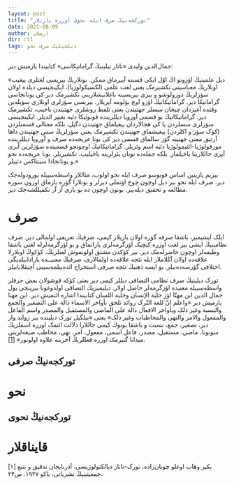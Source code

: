 ```yaml
---
layout: post
title: "تورکجه‌نیڭ صرف ایله نحوی اوزره یازیلار"
date: 2021-08-09
author: ارسلان
dir: rtl
tags: دیلچیلیک صرف نحو
---
```


جمال‌الدین ولیدی «تاتار تیلینیڭ گراماتیکاسی» کتابیندا یازمیش دیر:

«دیل علمینیڭ اؤزونو اڭ اوّل ایکی قسمه آییرماق ممکن. بونلاریڭ بیریسی لغتلری ییغیب اونلاریڭ معناسینی تکشیرمک یعنی لغت علمی (لکسیکولوژیا)، ایکینجیسی دیلده اولان سؤزلریڭ دوزولوشو و بیری بیریسینه باغلانیشلارینی تکشیرمک دیر کی یونانجاسی گراماتیکا دیر. گراماتیکانیڭ اؤزو اوچ بؤلومه آیریلار. بیریسی سؤزلری اونلاری سؤیله‌ین وقتده آغیزدان چیخان سسلر جهتیندن یعنی تلفظ روشلری جهتیندن باخیب، تکشیرمک دیر. گراماتیکانیڭ بو قسمی آوروپا دیللرینده فونوتیکا دئیه تعبیر ائدیلر. ایکینجیسی سؤزلری سسلردن یا کی هجالاردان ییغیلماق جهتیندن دگیل، بلکه معنالی قسمتلردن (کؤک سؤز و اکلردن) ییغیشماق جهتیندن تکشیرمک یعنی سؤزلریڭ سس جهتیندن داها آرتیق معنی جهتینه گؤز سالماق قسمی دیر کی بونا عربجه‌ده صرف و آوروپا دیللرینده مورفولوژیا-ائتیمولوژیا دئیه اسم وئریلر. گراماتیکانیڭ اوچونجو قسمینده سؤزلرین آیری آیری حاللارینا باخیلماز. بلکه جمله‌ده توتان یئرلرینه باخیلیب، تکشیریلر. بونا عربجه‌ده نحو و یونانجادا سینتاکس دئییلر.»

بیزیم یازینین اساس قونوسو صرف ایله نحو اولوب، مثاللار واسطه‌سییله یورودوله‌جک دیر. صرف ایله نحو بیر دیل اوچون چوخ اؤنملی دیرلر و بونلارا گؤره یازماق اوزون سوره مطالعه و تحقیق دیله‌ییر. بونون اوچون ده بو یازی آز آز تکمیللشه‌جک دیر.

# صرف
ایلک ایشیمیز، باشقا صرفه گؤره اولان یازیلار کیمی، صرفیڭ تعریفی اولمالی دیر. صرف نظامینیڭ ایشی بیر لغت اوزره کیچیک اؤزگرمه‌لری یاراتماق و بو اؤزگرمه‌لرله لغتی باشقا وظیفه‌لر اوچون حاضرله‌مک دیر. بیر کؤکدن مشتق اولونموش لغتلریڭ، کؤکوڭ اونلارلا علاقه‌ده اولان آڭلاملار ایله نئجه علاقه‌ده اولمالاری، صرفیڭ معنیــده یارادابیلدیگی اختلافی گؤرسه‌ده‌بیلر. بو ایسه ذهنیڭ نئجه صرفی استخراج ائده‌بیلمه‌سینی آچیقلایابیلر.

تورک دیلینیڭ صرف نظامی التصاقی دیللر کیمی دیر یعنی کؤکه قوشولان بعض حرفلر واسطه‌سییله معنیده اؤزگرمه‌لر حاصل اولار. دیلیمیزیڭ التصاقی اولدوغونا بیرینجی یول جمال الدین ابن مهنّا اؤز حلیة الإنسان وحلبة اللسان کتابیندا اشاره ائتمیش دیر. ابن مهنا یازمیش دیر «واعلم انّ للغة التّرک زوائد تلحق بأواخر الاسماء دالة علی التصغیر والجمع والنسبة وغیر ذلک وبأواخر الافعال دالة علی الماضی والمستقبل والمصدر واسم الفاعل والمفعول والامر والنهی والمخاطبات وغیر ذلک» یعنی «بیلگیل تورک دیلینده بیر زواید وار دیر، تصغیر، جمع، نسبت و باشقا بونوڭ کیمی حاللارا دلالت ائتمک اوزره اسملریڭ سونونا، ماضی، مستقبل، مصدر، فاعل اسمی، مفعول، امر، نهی، مخاطب صیغه‌لرینی میدانا گتیرمک اوزره فعللریڭ آخرینه علاوه اولونور» [[1]](#۱). 

## تورکجه‌نیڭ صرفی

# نحو

## تورکجه‌نیڭ نحوی


# قایناقلار

<a id="۱">[۱]</a> بکیر وهاب اوغلو چوبان‌زاده، تورک-تاتار دیالکتولوژیسی، آذربایجان تدقیق و تتبع جمعیتینیڭ نشریاتی، باکو ۱۹۲۷. ص۲۴.













